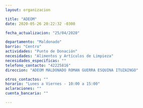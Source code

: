 ```yaml
---
layout: organizacion

title: "ADEOM"
date: 2020-05-26 20:22:32 -0300

fecha_actualizacion: "25/04/2020"

departamento: "Maldonado"
barrio: "Centro"
actividades: "Punto de Donación"
necesidades: "Alimentos y Artículos de Limpieza"
necesidades_especificas: ""
telefono_contacto: "42225816"
direccion: "ADEOM MALDONADO ROMAN GUERRA ESQUINA ITUZAINGO"

otros_contactos: ""
horario: "Lunes a Viernes - 10:00 a 15:00"
aclaraciones: ""
cuenta_bancaria: ""

---
```

